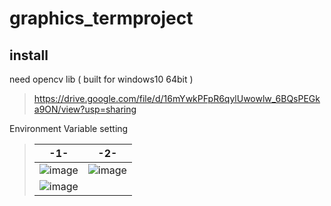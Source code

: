 # graphics_termproject

## install

need opencv lib  ( built for windows10 64bit )
> https://drive.google.com/file/d/16mYwkPFpR6qylUwowlw_6BQsPEGka9ON/view?usp=sharing

Environment Variable setting  
>  |-1-|-2-|
>  |---|---|  
>  |![image](https://user-images.githubusercontent.com/49244613/119520475-4a681f00-bdb5-11eb-8afb-e64c1d4fc61a.png)|![image](https://user-images.githubusercontent.com/49244613/119520589-5fdd4900-bdb5-11eb-8a08-29e399f14e93.png)|
>  | ![image](https://user-images.githubusercontent.com/49244613/119521368-088ba880-bdb6-11eb-933a-a1c53bea5aae.png) ||




